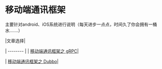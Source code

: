 # 移动端通讯框架

主要针对android、iOS系统进行说明（每天进步一点点，时间久了你会拥有一桶水.......）

|文章选择|

| -------- |
| [移动端通讯框架之  gRPC](/content：gRPC.md)|

| [移动端通讯框架之  Dubbo](/content：Dubbo.md)|

